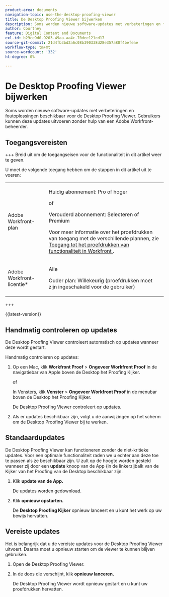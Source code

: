 ```yaml
---
product-area: documents
navigation-topic: use-the-desktop-proofing-viewer
title: De Desktop Proofing Viewer bijwerken
description: Soms worden nieuwe software-updates met verbeteringen en foutoplossingen beschikbaar voor de Desktop Proofing Viewer. Gebruikers kunnen deze updates uitvoeren zonder hulp van een Adobe Workfront-beheerder.
author: Courtney
feature: Digital Content and Documents
exl-id: b29ce9d0-9203-49aa-aa4c-70dee121cd17
source-git-commit: 21d4fb3bd2a6c08b390338d28e357a80f4befeae
workflow-type: tm+mt
source-wordcount: '332'
ht-degree: 0%

---
```


# De Desktop Proofing Viewer bijwerken

Soms worden nieuwe software-updates met verbeteringen en foutoplossingen beschikbaar voor de Desktop Proofing Viewer. Gebruikers kunnen deze updates uitvoeren zonder hulp van een Adobe Workfront-beheerder.

<!--
>[!IMPORTANT]
>
>Windows users must manually reinstall the Desktop Proofing Viewer to support Chrome version 91. After manually reinstalling, the Desktop Proofing Viewer upgrades to the latest version (2.0.15). Future updates to the Desktop Proofing Viewer will be automatic. For information in reinstalling, see [Install the Desktop Proofing Viewer](../../../review-and-approve-work/proofing/use-the-desktop-proofing-viewer/installing-desktop-proofing-viewer.md). -->

## Toegangsvereisten

+++ Breid uit om de toegangseisen voor de functionaliteit in dit artikel weer te geven.

U moet de volgende toegang hebben om de stappen in dit artikel uit te voeren:

<table style="table-layout:auto"> 
 <col> 
 <col> 
 <tbody> 
  <tr> 
   <td role="rowheader">Adobe Workfront-plan</td> 
   <td> <p>Huidig abonnement: Pro of hoger</p> <p>of</p> <p>Verouderd abonnement: Selecteren of Premium</p> <p>Voor meer informatie over het proefdrukken van toegang met de verschillende plannen, zie <a href="/help/quicksilver/administration-and-setup/manage-workfront/configure-proofing/access-to-proofing-functionality.md" class="MCXref xref"> Toegang tot het proefdrukken van functionaliteit in Workfront </a>.</p> </td> 
  </tr> 
  <tr> 
   <td role="rowheader">Adobe Workfront-licentie*</td> 
   <td> <p>Alle</p> <p>Ouder plan: Willekeurig (proefdrukken moet zijn ingeschakeld voor de gebruiker)</p> </td> 
  </tr> 
 </tbody> 
</table>

+++

{{latest-version}}

## Handmatig controleren op updates

De Desktop Proofing Viewer controleert automatisch op updates wanneer deze wordt gestart. 

Handmatig controleren op updates:

1. Op een Mac, klik **Workfront Proof** > **Ongeveer Workfront Proof** in de navigatiebar van Apple boven de Desktop het Proofing Kijker. 

   of

   In Vensters, klik **Venster** > **Ongeveer Workfront Proof** in de menubar boven de Desktop het Proofing Kijker.

   De Desktop Proofing Viewer controleert op updates.

1. Als er updates beschikbaar zijn, volgt u de aanwijzingen op het scherm om de Desktop Proofing Viewer bij te werken.

## Standaardupdates

De Desktop Proofing Viewer kan functioneren zonder de niet-kritieke updates. Voor een optimale functionaliteit raden we u echter aan deze toe te passen als ze beschikbaar zijn. U zult op de hoogte worden gesteld wanneer zij door een **update** knoop van de App &lbrace;in de linkerzijbalk van de Kijker van het Proofing van de Desktop beschikbaar zijn.

1. Klik **update van de App.**

   De updates worden gedownload.

1. Klik **opnieuw opstarten.**

   De **Desktop Proofing Kijker** opnieuw lanceert en u kunt het werk op uw bewijs hervatten.

## Vereiste updates

Het is belangrijk dat u de vereiste updates voor de Desktop Proofing Viewer uitvoert. Daarna moet u opnieuw starten om de viewer te kunnen blijven gebruiken.

1. Open de Desktop Proofing Viewer.
1. In de doos die verschijnt, klik **opnieuw lanceren.**

   De Desktop Proofing Viewer wordt opnieuw gestart en u kunt uw proefdrukken hervatten. 
